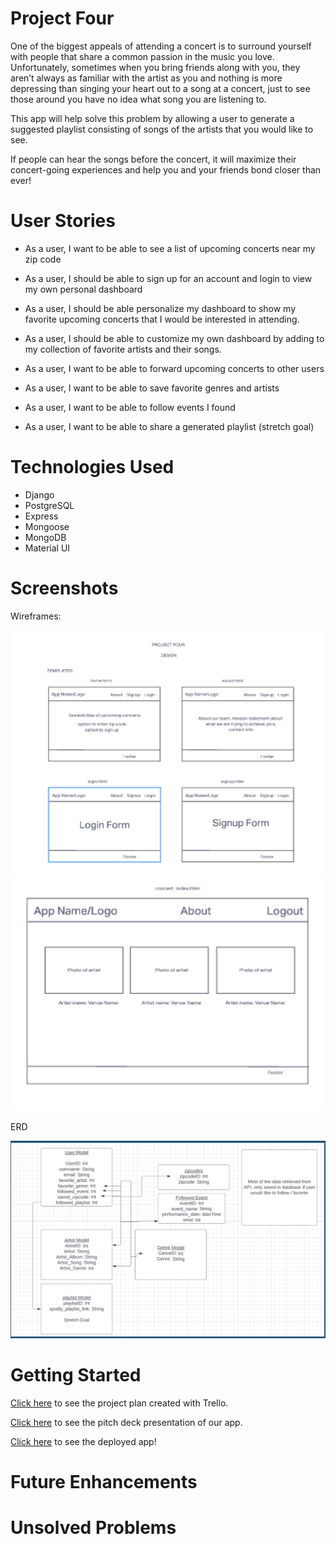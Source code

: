 # Project Four

One of the biggest appeals of attending a concert is to surround yourself with people that share a common passion in the music you love. Unfortunately, sometimes when you bring friends along with you, they aren’t always as familiar with the artist as you and nothing is more depressing than singing your heart out to a song at a concert, just to see those around you have no idea what song you are listening to.

This app will help solve this problem by allowing a user to generate a suggested playlist consisting of songs of the artists that you would like to see.

If people can hear the songs before the concert, it will maximize their concert-going experiences and help you and your friends bond closer than ever!


# User Stories

- As a user, I want to be able to see a list of upcoming concerts near my zip code

- As a user, I should be able to sign up for an account and login to view my own personal dashboard

- As a user, I should be able personalize my dashboard to show my favorite upcoming concerts that I would be interested in attending.

- As a user, I should be able to customize my own dashboard by adding to my collection of favorite artists and their songs.

- As a user, I want to be able to forward upcoming concerts to other users

- As a user, I want to be able to save favorite genres and artists

- As a user, I want to be able to follow events I found

- As a user, I want to be able to share a generated playlist (stretch goal)


# Technologies Used

- Django
- PostgreSQL
- Express
- Mongoose
- MongoDB
- Material UI

# Screenshots

Wireframes:

![Wireframes](main_app/static/images/wireframe_1.png)
![Wireframes](main_app/static/images/wireframe_2.png)

ERD

![ERD](main_app/static/images/ERD.png)

# Getting Started

[Click here](https://trello.com/b/4SiMH32F/project-four) to see the project plan created with Trello.

[Click here](https://docs.google.com/presentation/d/1l0LYeI3x5Z4VRB37Hj9bIBeS6e0BZEK2YH54k4G5yU8/edit#slide=id.g15fcddaa9c0_3_5) to see the pitch deck presentation of our app.

[Click here](#) to see the deployed app!

# Future Enhancements

# Unsolved Problems
